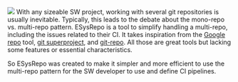 ![](/images/esysrepo_landscape_title.svg)
With any sizeable SW project, working with several git repositories is usually inevitable.
Typically, this leads to the debate about the mono-repo vs. multi-repo pattern. ESysRepo is a tool
to simplify handling a multi-repo, including the issues related to their CI. It takes inspiration
from the [Google repo](https://gerrit.googlesource.com/git-repo/) tool, [git
superproject](https://git-scm.com/docs/gitsubmodules/), and [git-repo](https://git-repo.info). All
those are great tools but lacking some features or essential characteristics.

So ESysRepo was created to make it simpler and more efficient to use the multi-repo pattern for the
SW developer to use and define CI pipelines.